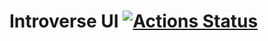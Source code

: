 # Introverse UI [![Actions Status](https://github.com/alexander-trishin/introverse-ui/workflows/Run%20Tests/badge.svg)](https://github.com/alexander-trishin/introverse-ui/actions)

